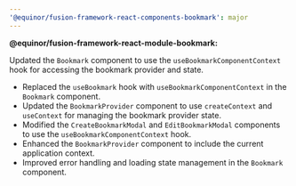 ```yaml
---
'@equinor/fusion-framework-react-components-bookmark': major
---
```


**@equinor/fusion-framework-react-module-bookmark:**

Updated the `Bookmark` component to use the `useBookmarkComponentContext` hook for accessing the bookmark provider and state.

-   Replaced the `useBookmark` hook with `useBookmarkComponentContext` in the `Bookmark` component.
-   Updated the `BookmarkProvider` component to use `createContext` and `useContext` for managing the bookmark provider state.
-   Modified the `CreateBookmarkModal` and `EditBookmarkModal` components to use the `useBookmarkComponentContext` hook.
-   Enhanced the `BookmarkProvider` component to include the current application context.
-   Improved error handling and loading state management in the `Bookmark` component.
